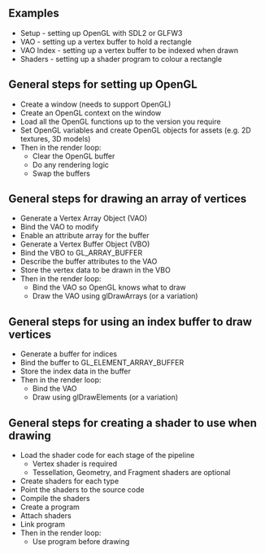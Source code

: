 ## Examples

- Setup - setting up OpenGL with SDL2 or GLFW3
- VAO - setting up a vertex buffer to hold a rectangle
- VAO Index - setting up a vertex buffer to be indexed when drawn
- Shaders - setting up a shader program to colour a rectangle



## General steps for setting up OpenGL

- Create a window (needs to support OpenGL)
- Create an OpenGL context on the window
- Load all the OpenGL functions up to the version you require
- Set OpenGL variables and create OpenGL objects for assets (e.g. 2D textures, 3D models)
- Then in the render loop:
	- Clear the OpenGL buffer
	- Do any rendering logic
	- Swap the buffers



## General steps for drawing an array of vertices

- Generate a Vertex Array Object (VAO)
- Bind the VAO to modify
- Enable an attribute array for the buffer
- Generate a Vertex Buffer Object (VBO)
- Bind the VBO to GL_ARRAY_BUFFER
- Describe the buffer attributes to the VAO
- Store the vertex data to be drawn in the VBO
- Then in the render loop:
	- Bind the VAO so OpenGL knows what to draw
	- Draw the VAO using glDrawArrays (or a variation)



## General steps for using an index buffer to draw vertices

- Generate a buffer for indices
- Bind the buffer to GL_ELEMENT_ARRAY_BUFFER
- Store the index data in the buffer
- Then in the render loop:
	- Bind the VAO
	- Draw using glDrawElements (or a variation)



## General steps for creating a shader to use when drawing

- Load the shader code for each stage of the pipeline
	- Vertex shader is required
	- Tessellation, Geometry, and Fragment shaders are optional
- Create shaders for each type
- Point the shaders to the source code
- Compile the shaders
- Create a program
- Attach shaders
- Link program
- Then in the render loop:
	- Use program before drawing
